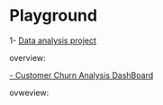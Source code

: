 # Playground

1- [Data analysis project](https://github.com/RinDataz/Playground/tree/main/Data%20Analysis%20Small%20Projects)

overview:

[- Customer Churn Analysis DashBoard ](https://github.com/RinDataz/Playground/blob/main/Data%20Analysis%20Small%20Projects/Customer%20churn.pbix)

ovweview:

